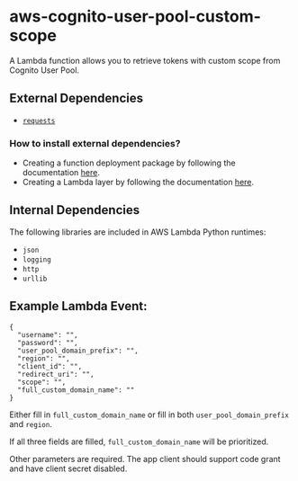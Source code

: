 # aws-cognito-user-pool-custom-scope
A Lambda function allows you to retrieve tokens with custom scope from Cognito User Pool.

## External Dependencies

- [`requests`](https://github.com/psf/requests)

### How to install external dependencies?

- Creating a function deployment package by following the documentation [here](https://docs.aws.amazon.com/lambda/latest/dg/python-package.html#python-package-dependencies).
- Creating a Lambda layer by following the documentation [here](https://docs.aws.amazon.com/lambda/latest/dg/configuration-layers.html#configuration-layers-path).

## Internal Dependencies

The following libraries are included in AWS Lambda Python runtimes:

- `json`
- `logging`
- `http`
- `urllib`

## Example Lambda Event:

```
{
  "username": "",
  "password": "",
  "user_pool_domain_prefix": "",
  "region": "",
  "client_id": "",
  "redirect_uri": "",
  "scope": "",
  "full_custom_domain_name": ""
}
```

Either fill in `full_custom_domain_name` or fill in both `user_pool_domain_prefix` and `region`.

If all three fields are filled, `full_custom_domain_name` will be prioritized.

Other parameters are required. The app client should support code grant and have client secret disabled.